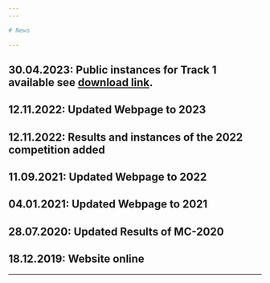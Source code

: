 ```yaml
---
---

# News

---
```

## 30.04.2023: Public instances for Track 1 available see [download link](https://cloudstore.zih.tu-dresden.de/index.php/s/SoXGkJGwQrGySos).
## 12.11.2022: Updated Webpage to 2023
## 12.11.2022: Results and instances of the 2022 competition added
## 11.09.2021: Updated Webpage to 2022
## 04.01.2021: Updated Webpage to 2021
## 28.07.2020: Updated Results of MC-2020
## 18.12.2019: Website online

---
